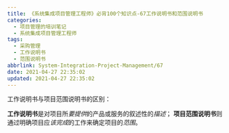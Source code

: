 ```yaml
---
title: 《系统集成项目管理工程师》必背100个知识点-67工作说明书和范围说明书
categories:
  - 项目管理的培训笔记
  - 系统集成项目管理工程师
tags:
  - 采购管理
  - 工作说明书
  - 范围说明书
abbrlink: System-Integration-Project-Management/67
date: 2021-04-27 22:35:02
updated: 2021-04-27 22:35:02
---
```



工作说明书与项目范围说明书的区别：

**工作说明书**是对项目所*要提供*的产品或服务的叙述性的*描述*；
**项目范围说明书**则通过明确项目应*该完成*的工作来确定项目的*范围*。
